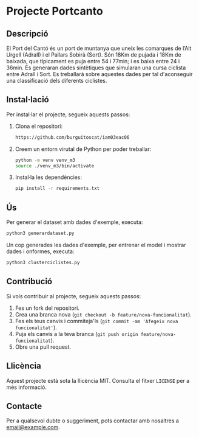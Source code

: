 # Projecte Portcanto

## Descripció
El Port del Cantó és un port de muntanya que uneix les comarques de l’Alt Urgell (Adrall) i el Pallars
Sobirà (Sort). Són 18Km de pujada i 18Km de baixada, que típicament es puja entre 54 i 77min; i es
baixa entre 24 i 36min. Es generaran dades sintètiques que simularan una cursa ciclista entre Adrall i
Sort. Es treballarà sobre aquestes dades per tal d'aconseguir una classificació dels diferents ciclistes.

## Instal·lació
Per instal·lar el projecte, segueix aquests passos:

1. Clona el repositori:
    ```bash
    https://github.com/burguitoscat/iam03eac06
    ```
2. Creem un entorn virutal de Python per poder treballar:
    ```bash
    python -m venv venv_m3
    source ./venv_m3/bin/activate
    ```
3. Instal·la les dependències:
    ```bash
    pip install -r requirements.txt
    ```

## Ús
Per generar el dataset amb dades d'exemple, executa:
```bash
python3 generardataset.py
```
Un cop generades les dades d'exemple, per entrenar el model i mostrar dades i onformes, executa:
```bash
python3 clusterciclistes.py
```

## Contribució
Si vols contribuir al projecte, segueix aquests passos:

1. Fes un fork del repositori.
2. Crea una branca nova (`git checkout -b feature/nova-funcionalitat`).
3. Fes els teus canvis i commiteja'ls (`git commit -am 'Afegeix nova funcionalitat'`).
4. Puja els canvis a la teva branca (`git push origin feature/nova-funcionalitat`).
5. Obre una pull request.

## Llicència
Aquest projecte està sota la llicència MIT. Consulta el fitxer `LICENSE` per a més informació.

## Contacte
Per a qualsevol dubte o suggeriment, pots contactar amb nosaltres a [email@example.com](mailto:jordiburgos77@gmail.com).
